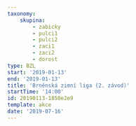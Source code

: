 ```yaml
---
taxonomy:
    skupina:
        - zabicky
        - pulci1
        - pulci2
        - zaci1
        - zaci2
        - dorost
type: BZL
start: '2019-01-13'
end: '2019-01-13'
title: 'Brněnská zimní liga (2. závod)'
startTime: '14:00'
id: 20190113-1850e2e9
template: akce
date: '2019-07-16'
---
```

